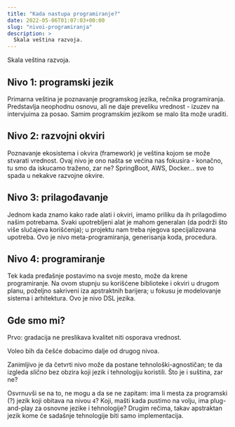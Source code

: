 ```yaml
---
title: "Kada nastupa programiranje?"
date: 2022-05-06T01:07:03+00:00
slug: "nivoi-programiranja"
description: >
  Skala veština razvoja.
---
```


Skala veština razvoja.

## Nivo 1: programski jezik

Primarna veština je poznavanje programskog jezika, rečnika programiranja. Predstavlja neophodnu osnovu, ali ne daje preveliku vrednost - izuzev na intervjuima za posao. Samim programskim jezikom se malo šta može uraditi.

## Nivo 2: razvojni okviri

Poznavanje ekosistema i okvira (framework) je veština kojom se može stvarati vrednost. Ovaj nivo je ono našta se većina nas fokusira - konačno, tu smo da iskucamo traženo, zar ne? SpringBoot, AWS, Docker... sve to spada u nekakve razvojne okvire.

## Nivo 3: prilagođavanje

Jednom kada znamo kako rade alati i okviri, imamo priliku da ih prilagodimo našim potrebama. Svaki upotrebljeni alat je mahom generalan (da podrži što više slučajeva korišćenja); u projektu nam treba njegova specijalizovana upotreba. Ovo je nivo meta-programiranja, generisanja koda, procedura.

## Nivo 4: programiranje

Tek kada pređašnje postavimo na svoje mesto, može da krene programiranje. Na ovom stupnju su korišćene biblioteke i okviri u drugom planu, poželjno sakriveni iza apstraktnih barijera; u fokusu je modelovanje sistema i arhitektura. Ovo je nivo DSL jezika.

## Gde smo mi?

Prvo: gradacija ne preslikava kvalitet niti osporava vrednost.

Voleo bih da češće dobacimo dalje od drugog nivoa.

Zanimljivo je da četvrti nivo može da postane tehnološki-agnostičan; te da izgleda _slično_ bez obzira koji jezik i tehnologiju koristili. Što je i suština, zar ne?

Osvrnuvši se na to, ne mogu a da se ne zapitam: ima li mesta za programski (?) jezik koji obitava na nivou `4`? Koji, mašti kada pustimo na volju, ima plug-and-play za osnovne jezike i tehnologije? Drugim rečima, takav apstraktan jezik kome će sadašnje tehnologije biti samo implementacija.
